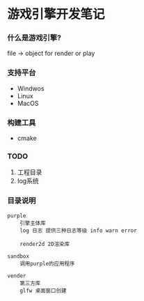 # 游戏引擎开发笔记

### 什么是游戏引擎?
file -> object for render or play

### 支持平台
- Windwos 
- Linux
- MacOS

### 构建工具 
- cmake

### TODO
1. 工程目录
2. log系统

### 目录说明
    purple 
        引擎主体库
        log 日志 提供三种日志等级 info warn error

        render2d 2D渲染库
            
    sandbox 
        调用purple的应用程序

    vender
        第三方库
        glfw 桌面窗口创建
        



